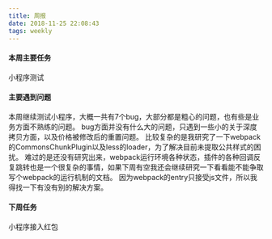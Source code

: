 ```yaml
---
title: 周报
date: 2018-11-25 22:08:43
tags: weekly
---
```


#### 本周主要任务

小程序测试

#### 主要遇到问题

本周继续测试小程序，大概一共有7个bug，大部分都是粗心的问题，也有些是业务方面不熟练的问题。
bug方面并没有什么大的问题，只遇到一些小的关于深度拷贝方面，以及价格被修改后的重置问题。
比较复杂的是我研究了一下webpack的CommonsChunkPlugin以及less的loader，为了解决目前未提取公共样式的困扰。
难过的是还没有研究出来，webpack运行环境各种状态，插件的各种回调反复跳转也是一个很复杂的事情，如果下周有空我还会继续研究一下看看能不能争取写个webpack的运行机制的文档。
因为webpack的entry只接受js文件，所以我得找一下有没有别的解决方案。

#### 下周任务

小程序接入红包
